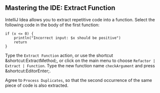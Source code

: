 ## Mastering the IDE: Extract Function

IntelliJ Idea allows you to extract repetitive code into a function. Select the
following code in the body of the first function:

```
if (x <= 0) {
    println("Incorrect input: $x should be positive")
    return
}
```

Type the <span class="control">`Extract Function`</span> action,
or use the shortcut <span class="shortcut">&shortcut:ExtractMethod;</span>,
or click on the main menu to choose
<span class="control">`Refactor | Extract | Function`</span>.
Type the new function name `checkArgument` and press
<span class="shortcut">&shortcut:EditorEnter;</span>.

Agree to <span class="control">`Process Duplicates`</span>, so that the second
occurrence of the same piece of code is also extracted.
